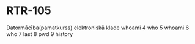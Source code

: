 # RTR-105
Datormācība(pamatkurss) elektroniskā klade
whoami
    4  who
    5  whoami
    6  who
    7  last
    8  pwd
    9  history
